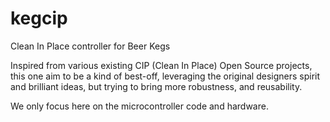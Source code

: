 # kegcip
Clean In Place controller for Beer Kegs

Inspired from various existing CIP (Clean In Place) Open Source projects, this one
aim to be a kind of best-off, leveraging the original designers spirit and 
brilliant ideas, but trying to bring more robustness, and reusability.

We only focus here on the microcontroller code and hardware.
